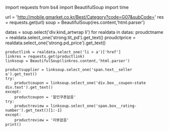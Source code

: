 import requests
from bs4 import BeautifulSoup
import time

url = 'http://mobile.gmarket.co.kr/Best/Category?code=G07&subCode='
res = requests.get(url)
soup = BeautifulSoup(res.content,'html.parser')

datas = soup.select('div.kind_artwrap li')
for realdata in datas:
    proudctname = realdata.select_one('strong.tit_pd').get_text()
    proudctprice = realdata.select_one('strong.pd_price').get_text()
    
    productlink = realdata.select_one('li > a')['href']
    linkres = requests.get(productlink)
    linksoup = BeautifulSoup(linkres.content,'html.parser')

    productsupplier = linksoup.select_one('span.text__seller a').get_text()
    try:
        productcoupon = linksoup.select_one('div.box__coupon-state div.text').get_text()
    except:
        productcoupon = '할인쿠폰없음'
    try:
        productreview = linksoup.select_one('span.box__rating-number').get_text()[1:-1]
    except:
        productreview = '리뷰없음'
    print()
    
